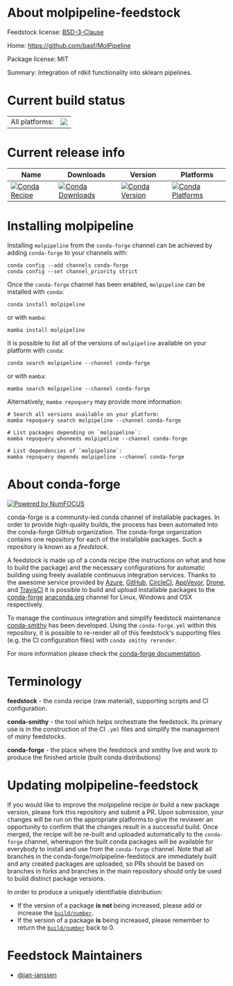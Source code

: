 About molpipeline-feedstock
===========================

Feedstock license: [BSD-3-Clause](https://github.com/conda-forge/molpipeline-feedstock/blob/main/LICENSE.txt)

Home: https://github.com/basf/MolPipeline

Package license: MIT

Summary: Integration of rdkit functionality into sklearn pipelines.

Current build status
====================


<table><tr><td>All platforms:</td>
    <td>
      <a href="https://dev.azure.com/conda-forge/feedstock-builds/_build/latest?definitionId=22768&branchName=main">
        <img src="https://dev.azure.com/conda-forge/feedstock-builds/_apis/build/status/molpipeline-feedstock?branchName=main">
      </a>
    </td>
  </tr>
</table>

Current release info
====================

| Name | Downloads | Version | Platforms |
| --- | --- | --- | --- |
| [![Conda Recipe](https://img.shields.io/badge/recipe-molpipeline-green.svg)](https://anaconda.org/conda-forge/molpipeline) | [![Conda Downloads](https://img.shields.io/conda/dn/conda-forge/molpipeline.svg)](https://anaconda.org/conda-forge/molpipeline) | [![Conda Version](https://img.shields.io/conda/vn/conda-forge/molpipeline.svg)](https://anaconda.org/conda-forge/molpipeline) | [![Conda Platforms](https://img.shields.io/conda/pn/conda-forge/molpipeline.svg)](https://anaconda.org/conda-forge/molpipeline) |

Installing molpipeline
======================

Installing `molpipeline` from the `conda-forge` channel can be achieved by adding `conda-forge` to your channels with:

```
conda config --add channels conda-forge
conda config --set channel_priority strict
```

Once the `conda-forge` channel has been enabled, `molpipeline` can be installed with `conda`:

```
conda install molpipeline
```

or with `mamba`:

```
mamba install molpipeline
```

It is possible to list all of the versions of `molpipeline` available on your platform with `conda`:

```
conda search molpipeline --channel conda-forge
```

or with `mamba`:

```
mamba search molpipeline --channel conda-forge
```

Alternatively, `mamba repoquery` may provide more information:

```
# Search all versions available on your platform:
mamba repoquery search molpipeline --channel conda-forge

# List packages depending on `molpipeline`:
mamba repoquery whoneeds molpipeline --channel conda-forge

# List dependencies of `molpipeline`:
mamba repoquery depends molpipeline --channel conda-forge
```


About conda-forge
=================

[![Powered by
NumFOCUS](https://img.shields.io/badge/powered%20by-NumFOCUS-orange.svg?style=flat&colorA=E1523D&colorB=007D8A)](https://numfocus.org)

conda-forge is a community-led conda channel of installable packages.
In order to provide high-quality builds, the process has been automated into the
conda-forge GitHub organization. The conda-forge organization contains one repository
for each of the installable packages. Such a repository is known as a *feedstock*.

A feedstock is made up of a conda recipe (the instructions on what and how to build
the package) and the necessary configurations for automatic building using freely
available continuous integration services. Thanks to the awesome service provided by
[Azure](https://azure.microsoft.com/en-us/services/devops/), [GitHub](https://github.com/),
[CircleCI](https://circleci.com/), [AppVeyor](https://www.appveyor.com/),
[Drone](https://cloud.drone.io/welcome), and [TravisCI](https://travis-ci.com/)
it is possible to build and upload installable packages to the
[conda-forge](https://anaconda.org/conda-forge) [anaconda.org](https://anaconda.org/)
channel for Linux, Windows and OSX respectively.

To manage the continuous integration and simplify feedstock maintenance
[conda-smithy](https://github.com/conda-forge/conda-smithy) has been developed.
Using the ``conda-forge.yml`` within this repository, it is possible to re-render all of
this feedstock's supporting files (e.g. the CI configuration files) with ``conda smithy rerender``.

For more information please check the [conda-forge documentation](https://conda-forge.org/docs/).

Terminology
===========

**feedstock** - the conda recipe (raw material), supporting scripts and CI configuration.

**conda-smithy** - the tool which helps orchestrate the feedstock.
                   Its primary use is in the construction of the CI ``.yml`` files
                   and simplify the management of *many* feedstocks.

**conda-forge** - the place where the feedstock and smithy live and work to
                  produce the finished article (built conda distributions)


Updating molpipeline-feedstock
==============================

If you would like to improve the molpipeline recipe or build a new
package version, please fork this repository and submit a PR. Upon submission,
your changes will be run on the appropriate platforms to give the reviewer an
opportunity to confirm that the changes result in a successful build. Once
merged, the recipe will be re-built and uploaded automatically to the
`conda-forge` channel, whereupon the built conda packages will be available for
everybody to install and use from the `conda-forge` channel.
Note that all branches in the conda-forge/molpipeline-feedstock are
immediately built and any created packages are uploaded, so PRs should be based
on branches in forks and branches in the main repository should only be used to
build distinct package versions.

In order to produce a uniquely identifiable distribution:
 * If the version of a package **is not** being increased, please add or increase
   the [``build/number``](https://docs.conda.io/projects/conda-build/en/latest/resources/define-metadata.html#build-number-and-string).
 * If the version of a package **is** being increased, please remember to return
   the [``build/number``](https://docs.conda.io/projects/conda-build/en/latest/resources/define-metadata.html#build-number-and-string)
   back to 0.

Feedstock Maintainers
=====================

* [@jan-janssen](https://github.com/jan-janssen/)

